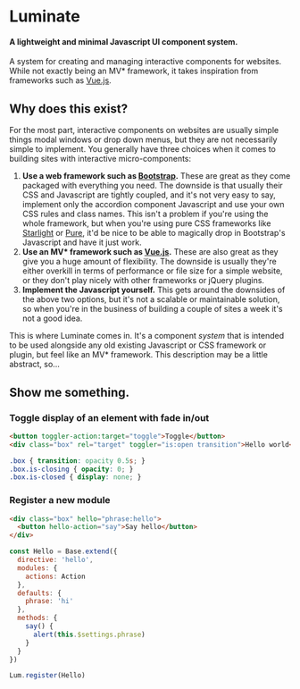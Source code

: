 # Luminate
#### A lightweight and minimal Javascript UI component system.

A system for creating and managing interactive components for websites. While not exactly being an MV* framework, it takes inspiration from frameworks such as [Vue.js](http://vuejs.org/).

## Why does this exist?

For the most part, interactive components on websites are usually simple things modal windows or drop down menus, but they are not necessarily simple to implement. You generally have three choices when it comes to building sites with interactive micro-components:

1. **Use a web framework such as [Bootstrap](http://getbootstrap.com/).** These are great as they come packaged with everything you need. The downside is that usually their CSS and Javascript are tightly coupled, and it's not very easy to say, implement only the accordion component Javascript and use your own CSS rules and class names. This isn't a problem if you're using the whole framework, but when you're using pure CSS frameworks like [Starlight](https://github.com/benjamminf/starlight) or [Pure](http://purecss.io/), it'd be nice to be able to magically drop in Bootstrap's Javascript and have it just work.
2. **Use an MV\* framework such as [Vue.js](http://vuejs.org/).** These are also great as they give you a huge amount of flexibility. The downside is usually they're either overkill in terms of performance or file size for a simple website, or they don't play nicely with other frameworks or jQuery plugins.
3. **Implement the Javascript yourself.** This gets around the downsides of the above two options, but it's not a scalable or maintainable solution, so when you're in the business of building a couple of sites a week it's not a good idea.

This is where Luminate comes in. It's a component *system* that is intended to be used alongside any old existing Javascript or CSS framework or plugin, but feel like an MV* framework. This description may be a little abstract, so...

## Show me something.

### Toggle display of an element with fade in/out
```html
<button toggler-action:target="toggle">Toggle</button>
<div class="box" rel="target" toggler="is:open transition">Hello world</div>
```
```css
.box { transition: opacity 0.5s; }
.box.is-closing { opacity: 0; }
.box.is-closed { display: none; }
```

### Register a new module
```html
<div class="box" hello="phrase:hello">
  <button hello-action="say">Say hello</button>
</div>
```
```javascript
const Hello = Base.extend({
  directive: 'hello',
  modules: {
    actions: Action
  },
  defaults: {
    phrase: 'hi'
  },
  methods: {
    say() {
      alert(this.$settings.phrase)
    }
  }
})

Lum.register(Hello)
```
